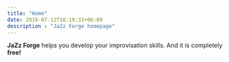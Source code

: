 ```yaml
---
title: "Home"
date: 2018-07-12T18:19:33+06:00
description : "JaZz Forge homepage"
---
```

**JaZz Forge** helps you develop your improvisation skills. 
And it is completely **free!**
